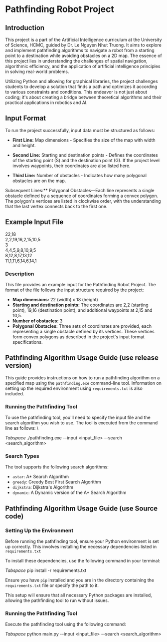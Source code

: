 # Pathfinding Robot Project

## Introduction

This project is a part of the Artificial Intelligence curriculum at the University of Science, HCMC, guided by Dr. Le Nguyen Nhut Truong. It aims to explore and implement pathfinding algorithms to navigate a robot from a starting point to a destination while avoiding obstacles on a 2D map. The essence of this project lies in understanding the challenges of spatial navigation, algorithmic efficiency, and the application of artificial intelligence principles in solving real-world problems.

Utilizing Python and allowing for graphical libraries, the project challenges students to develop a solution that finds a path and optimizes it according to various constraints and conditions. This endeavor is not just about coding; it's about creating a bridge between theoretical algorithms and their practical applications in robotics and AI.

## Input Format

To run the project successfully, input data must be structured as follows:

- **First Line:** Map dimensions - Specifies the size of the map with width and height.

- **Second Line:** Starting and destination points - Defines the coordinates of the starting point (S) and the destination point (G). If the project level involves waypoints, their coordinates are also listed here.

- **Third Line:** Number of obstacles - Indicates how many polygonal obstacles are on the map.

Subsequent Lines:** Polygonal Obstacles—Each line represents a single obstacle defined by a sequence of coordinates forming a convex polygon. The polygon's vertices are listed in clockwise order, with the understanding that the last vertex connects back to the first one.

## Example Input File
22,18 \
2,2,19,16,2,15,10,5 \
3 \
4,4,5,9,8,10,9,5 \
8,12,8,17,13,12 \
11,1,11,6,14,6,14,1 
### Description

This file provides an example input for the Pathfinding Robot Project. The format of the file follows the input structure required by the project:

- **Map dimensions:** 22 (width) x 18 (height)
- **Starting and destination points:** The coordinates are 2,2 (starting point), 19,16 (destination point), and additional waypoints at 2,15 and 10,5.
- **Number of obstacles:** 3
- **Polygonal Obstacles:** Three sets of coordinates are provided, each representing a single obstacle defined by its vertices. These vertices form convex polygons as described in the project's input format specifications.

## Pathfinding Algorithm Usage Guide (use release version)

This guide provides instructions on how to run a pathfinding algorithm on a specified map using the `pathfinding.exe` command-line tool. Information on setting up the required environment using `requirements.txt` is also included.

### Running the Pathfinding Tool

To use the pathfinding tool, you'll need to specify the input file and the search algorithm you wish to use. The tool is executed from the command line as follows: \

*Tabspace* ./pathfinding.exe --input <input_file> --search <search_algorithm>

### Search Types

The tool supports the following search algorithms:

- `astar`: A* Search Algorithm
- `greedy`: Greedy Best First Search Algorithm
- `dijkstra`: Dijkstra's Algorithm
- `dynamic`: A Dynamic version of the A* Search Algorithm

## Pathfinding Algorithm Usage Guide (use Source code)
### Setting Up the Environment

Before running the pathfinding tool, ensure your Python environment is set up correctly. This involves installing the necessary dependencies listed in `requirements.txt`

To install these dependencies, use the following command in your terminal:

*Tabspace* pip install -r requirements.txt

Ensure you have `pip` installed and you are in the directory containing the `requirements.txt` file or specify the path to it.

This setup will ensure that all necessary Python packages are installed, allowing the pathfinding tool to run without issues.

### Running the Pathfinding Tool
Execute the pathfinding tool using the following command:

*Tabspace* python main.py --input <input_file> --search <search_algorithm>
